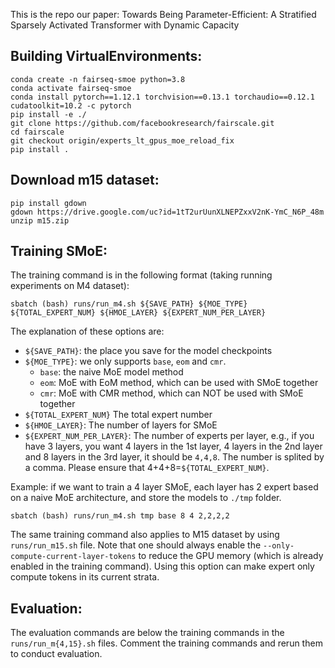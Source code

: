 This is the repo our paper: Towards Being Parameter-Efficient: A Stratified Sparsely Activated Transformer with Dynamic Capacity

## Building VirtualEnvironments:
```
conda create -n fairseq-smoe python=3.8
conda activate fairseq-smoe
conda install pytorch==1.12.1 torchvision==0.13.1 torchaudio==0.12.1 cudatoolkit=10.2 -c pytorch
pip install -e ./
git clone https://github.com/facebookresearch/fairscale.git
cd fairscale
git checkout origin/experts_lt_gpus_moe_reload_fix
pip install .
```

## Download m15 dataset:
```
pip install gdown
gdown https://drive.google.com/uc?id=1tT2urUunXLNEPZxxV2nK-YmC_N6P_48m
unzip m15.zip
```
## Training SMoE:
The training command is in the following format (taking running experiments on M4 dataset):
```
sbatch (bash) runs/run_m4.sh ${SAVE_PATH} ${MOE_TYPE} ${TOTAL_EXPERT_NUM} ${HMOE_LAYER} ${EXPERT_NUM_PER_LAYER}
```
The explanation of these options are:
* `${SAVE_PATH}`: the place you save for the model checkpoints
* `${MOE_TYPE}`: we only supports `base`, `eom` and `cmr`.
    * `base`: the naive MoE model method
    * `eom`: MoE with EoM method, which can be used with SMoE together
    * `cmr`: MoE with CMR method, which can NOT be used with SMoE together
* `${TOTAL_EXPERT_NUM}` The total expert number
* `${HMOE_LAYER}`: The number of layers for SMoE
* `${EXPERT_NUM_PER_LAYER}`: The number of experts per layer, e.g., if you have 3 layers, you want 4 layers in the 1st layer, 4 layers in the 2nd layer and 8 layers in the 3rd layer, it should be `4,4,8`. The number is splited by a comma. Please ensure that 4+4+8=`${TOTAL_EXPERT_NUM}`.

Example: if we want to train a 4 layer SMoE, each layer has 2 expert based on a naive MoE architecture, and store the models to `./tmp` folder.
```
sbatch (bash) runs/run_m4.sh tmp base 8 4 2,2,2,2
```
The same training command also applies to M15 dataset by using `runs/run_m15.sh` file. Note that one should always enable the `--only-compute-current-layer-tokens` to reduce the GPU memory (which is already enabled in the training command). Using this option can make expert only compute tokens in its current strata.

## Evaluation:
The evaluation commands are below the training commands in the `runs/run_m{4,15}.sh` files. Comment the training commands and rerun them to conduct evaluation.
